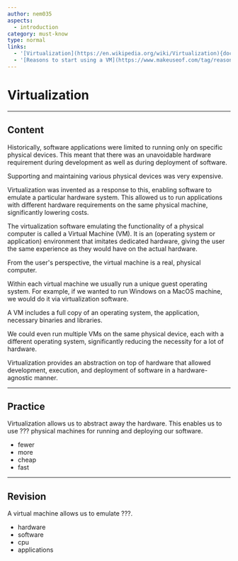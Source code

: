 ```yaml
---
author: nem035
aspects:
  - introduction
category: must-know
type: normal
links:
  - '[Virtualization](https://en.wikipedia.org/wiki/Virtualization){documentation}'
  - '[Reasons to start using a VM](https://www.makeuseof.com/tag/reasons-start-using-virtual-machine/){article}'
---
```


# Virtualization

---
## Content

Historically, software applications were limited to running only on specific physical devices. This meant that there was an unavoidable hardware requirement during development as well as during deployment of software.

Supporting and maintaining various physical devices was very expensive.

Virtualization was invented as a response to this, enabling software to emulate a particular hardware system. This allowed us to run applications with different hardware requirements on the same physical machine, significantly lowering costs.

The virtualization software emulating the functionality of a physical computer is called a Virtual Machine (VM). It is an (operating system or application) environment that imitates dedicated hardware, giving the user the same experience as they would have on the actual hardware.

From the user's perspective, the virtual machine is a real, physical computer.

Within each virtual machine we usually run a unique guest operating system. For example, if we wanted to run Windows on a MacOS machine, we would do it via virtualization software.

A VM includes a full copy of an operating system, the application, necessary binaries and libraries.

We could even run multiple VMs on the same physical device, each with a different operating system, significantly reducing the necessity for a lot of hardware.

Virtualization provides an abstraction on top of hardware that allowed development, execution, and deployment of software in a hardware-agnostic manner.

---
## Practice

Virtualization allows us to abstract away the hardware. This enables us to use ??? physical machines for running and deploying our software.

* fewer
* more
* cheap
* fast

---
## Revision

A virtual machine allows us to emulate ???.

* hardware
* software
* cpu
* applications
